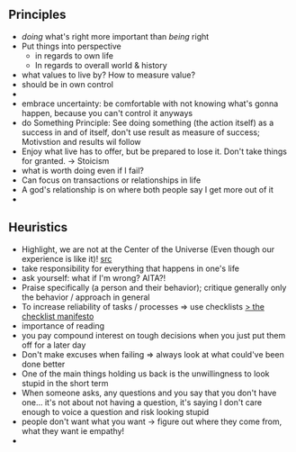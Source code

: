## Principles
- *doing* what's right more important than *being* right 
- Put things into perspective
  - in regards to own life
  - In regards to overall world & history
-  what values to live by? How to measure value?
  - should be in own control
  - 
- embrace uncertainty: be comfortable with not knowing what's gonna happen, because you can't control it anyways
- do Something Principle: See doing something (the action itself) as a success in and of itself, don't use result as measure of success; Motivstion and results wil follow
- Enjoy what live has to offer, but be prepared to lose it. Don't take things for granted. -> Stoicism
- what is worth doing even if I fail?
- Can focus on transactions or relationships in life
- A god's relationship is on where both people say I get more out of it
- 

## Heuristics
- Highlight, we are not at the Center of the Universe (Even though our experience is like it)! [src](https://fs.blog/2012/04/david-foster-wallace-this-is-water/)
- take responsibility for everything that happens in one's life 
- ask yourself: what if I'm wrong? AITA?!
- Praise specifically (a person and their behavior); critique generally only the behavior / approach in general
- To increase reliability of tasks / processes => use checklists [> the checklist manifesto](https://www.lesswrong.com/posts/dtmmP4YdJEfK9y4Rc/book-review-the-checklist-manifesto)
- importance of reading
- you pay compound interest on tough decisions when you just put them off for a later day
- Don't make excuses when failing => always look at what could've been done better
- One of the main things holding us back is the unwillingness to look stupid in the short term
- When someone asks, any questions and you say that you don't have one... it's not about not having a question, it's saying I don't care enough to voice a question and risk looking stupid
- people don't want what you want -> figure out where they come from, what they want ie empathy!
- 
